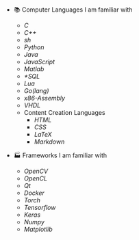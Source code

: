 - 📚 Computer Languages I am familiar with
  * *C*
  * *C++*
  * *sh*
  * *Python*
  * *Java*
  * *JavaScript*
  * *Matlab*
  * *\*SQL*
  * *Lua*
  * *Go(lang)*
  * *x86-Assembly*
  * *VHDL*
  * Content Creation Languages
    * *HTML*
    * *CSS*
    * *LaTeX*
    * *Markdown*
 
- 🏭 Frameworks I am familiar with
  * *OpenCV*
  * *OpenCL*
  * *Qt*
  * *Docker*
  * *Torch*
  * *Tensorflow*
  * *Keras*
  * *Numpy*
  * *Matplotlib*
